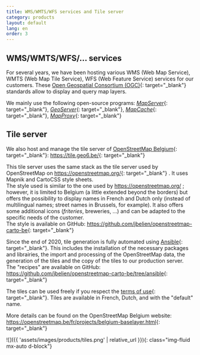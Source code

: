```yaml
---
title: WMS/WMTS/WFS services and Tile server
category: products
layout: default
lang: en
order: 3
---
```


## WMS/WMTS/WFS/... services
For several years, we have been hosting various WMS (Web Map Service), WMTS (Web Map Tile Service), WFS (Web Feature Service) services for our customers. These [Open Geospatial Consortium (OGC)](https://www.ogc.org/){: target="_blank"} standards allow to display and query map layers.

We mainly use the following open-source programs: [*MapServer*](https://mapserver.org/){: target="_blank"}, [*GeoServer*](http://geoserver.org/){: target="_blank"}, [*MapCache*](https://mapserver.org/mapcache/){: target="_blank"}, [*MapProxy*](https://mapproxy.org/){: target="_blank"}
## Tile server
We also host and manage the tile server of [OpenStreetMap Belgium](https://openstreetmap.be/){: target="_blank"}: <https://tile.geo6.be/>{: target="_blank"} 

This tile server uses the same stack as the tile server used by OpenStreetMap on <https://openstreetmap.org/>{: target="_blank"} . It uses Mapnik and CartoCSS style sheets.  
The style used is similar to the one used by <https://openstreetmap.org/> ; however, it is limited to Belgium (a little extended beyond the borders) but offers the possibility to display names in French and Dutch only (instead of multilingual names; street names in Brussels, for example). It also offers some additional icons (*friteries*, breweries, ...) and can be adapted to the specific needs of the customer.  
The style is available on GitHub: <https://github.com/jbelien/openstreetmap-carto-be>{: target="_blank"}

Since the end of 2020, tile generation is fully automated using [Ansible](https://www.ansible.com/){: target="_blank"}. This includes the installation of the necessary packages and librairies, the import and processing of the OpenStreetMap data, the generation of the tiles and the copy of the tiles to our production server.  
The "recipes" are available on GitHub: <https://github.com/jbelien/openstreetmap-carto-be/tree/ansible>{: target="_blank"}

The tiles can be used freely if you respect the [terms of use](https://github.com/jbelien/openstreetmap-carto-be/wiki/Tile-Usage-Policy){: target="_blank"}. Tiles are available in French, Dutch, and with the "default" name.

More details can be found on the OpenStreetMap Belgium website: <https://openstreetmap.be/fr/projects/belgium-baselayer.html>{: target="_blank"}

![]({{ 'assets/images/products/tiles.png' | relative_url }}){: class="img-fluid mx-auto d-block"}
